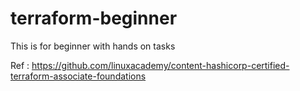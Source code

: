 # terraform-beginner
This is for beginner with hands on tasks



Ref : https://github.com/linuxacademy/content-hashicorp-certified-terraform-associate-foundations
